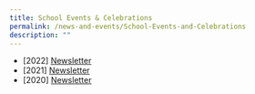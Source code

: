 ```yaml
---
title: School Events & Celebrations
permalink: /news-and-events/School-Events-and-Celebrations
description: ""
---
```

*   \[2022\] [Newsletter](https://springdalepri-moe-edu-sg-admin.cwp.sg/parents-infoweb/letter-to-parents/newsletter-2022) 
*   \[2021\] [Newsletter](https://springdalepri-moe-edu-sg-admin.cwp.sg/parents-infoweb/letter-to-parents/newsletter-2021) 
*   \[2020\] [Newsletter](https://springdalepri-moe-edu-sg-admin.cwp.sg/parents-infoweb/letter-to-parents/newsletter-2020)